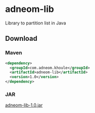 # adneom-lib

Library to  partition list in Java

## Download

### Maven

```xml
<dependency>
  <groupId>com.adneom.khoule</groupId>
  <artifactId>adneom-lib</artifactId>
  <version>1.0</version>
</dependency>
```

### JAR

[adneom-lib-1.0.jar](adneom-lib-1.0.0.jar)
